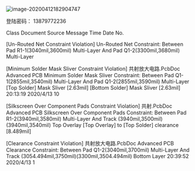 ![image-20200412182904747](../typora-user-images/image-20200412182904747.png)

登陆密码： 13879772236

Class	Document	Source	Message	Time	Date	No.

[Un-Routed Net Constraint Violation]		Un-Routed Net Constraint: Between Pad R1-1(3040mil,3600mil)  Multi-Layer And Pad Q1-2(3300mil,3680mil)  Multi-Layer 



[Minimum Solder Mask Sliver Constraint Violation]	共射放大电路.PcbDoc	Advanced PCB	Minimum Solder Mask Sliver Constraint: Between Pad Q1-1(2855mil,3540mil)  Multi-Layer And Pad Q1-2(2855mil,3590mil)  Multi-Layer [Top Solder] Mask Sliver [2.63mil]
[Bottom Solder] Mask Sliver [2.63mil]	20:13:19	2020/4/13	10



[Silkscreen Over Component Pads Constraint Violation]	共射.PcbDoc	Advanced PCB	Silkscreen Over Component Pads Constraint: Between Pad R1-2(3940mil,3580mil)  Multi-Layer And Track (3940mil,3500mil)(3940mil,3540mil)  Top Overlay [Top Overlay] to [Top Solder] clearance [8.489mil]	



[Clearance Constraint Violation]	共射放大电路.PcbDoc	Advanced PCB	Clearance Constraint: Between Pad Q1-2(3040mil,3700mil)  Multi-Layer And Track (3054.494mil,3750mil)(3300mil,3504.494mil)  Bottom Layer 	20:39:52	2020/4/13	1